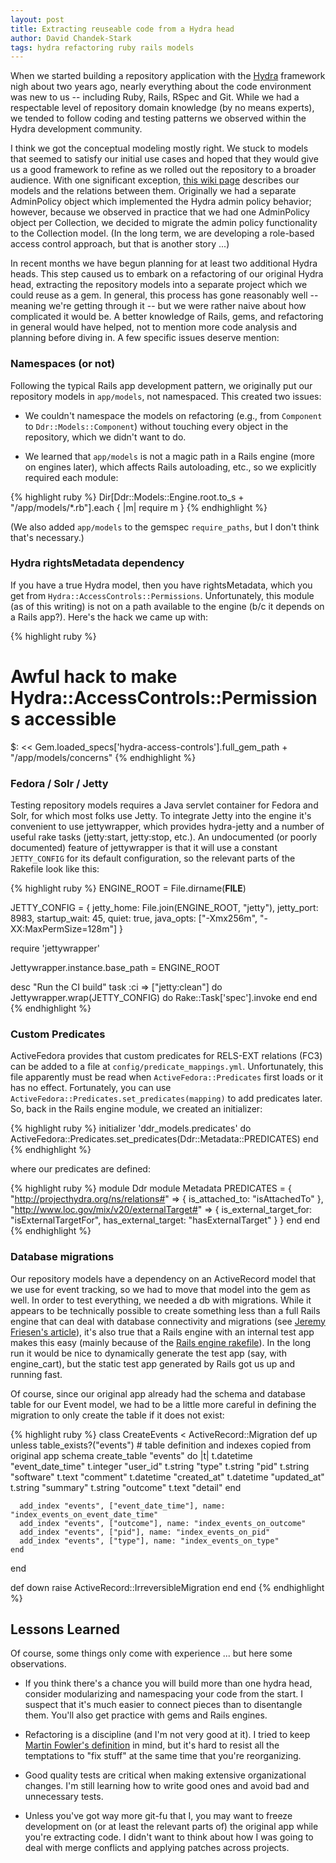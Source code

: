 ```yaml
---
layout: post
title: Extracting reuseable code from a Hydra head
author: David Chandek-Stark
tags: hydra refactoring ruby rails models
---
```


When we started building a repository application with the [Hydra](http://projecthydra.org) framework nigh about two years ago, nearly everything about the code environment was new to us -- including Ruby, Rails, RSpec and Git.  While we had a respectable level of repository domain knowledge (by no means experts), we tended to follow coding and testing patterns we observed within the Hydra development community.

I think we got the conceptual modeling mostly right.  We stuck to models that seemed to satisfy our initial use cases and hoped that they would give us a good framework to refine as we rolled out the repository to a broader audience.  With one significant exception, [this wiki page](https://github.com/duke-libraries/ddr-models/wiki/Repository-Models-1.0) describes our models and the relations between them.  Originally we had a separate AdminPolicy object which implemented the Hydra admin policy behavior; however, because we observed in practice that we had one AdminPolicy object per Collection, we decided to migrate the admin policy functionality to the Collection model.  (In the long term, we are developing a role-based access control approach, but that is another story ...)

In recent months we have begun planning for at least two additional Hydra heads.  This step caused us to embark on a refactoring of our original Hydra head, extracting the repository models into a separate project which we could reuse as a gem.  In general, this process has gone reasonably well -- meaning we're getting through it -- but we were rather naive about how complicated it would be.  A better knowledge of Rails, gems, and refactoring in general would have helped, not to mention more code analysis and planning before diving in.  A few specific issues deserve mention:

### Namespaces (or not)

Following the typical Rails app development pattern, we originally put our repository models in `app/models`, not namespaced.  This created two issues:

- We couldn't namespace the models on refactoring (e.g., from `Component` to `Ddr::Models::Component`) without touching every object in the repository, which we didn't want to do.

- We learned that `app/models` is not a magic path in a Rails engine (more on engines later), which affects Rails autoloading, etc., so we explicitly required each module:

{% highlight ruby %}
Dir[Ddr::Models::Engine.root.to_s + "/app/models/*.rb"].each { |m| require m }
{% endhighlight %}

(We also added `app/models` to the gemspec `require_paths`, but I don't think that's necessary.)

### Hydra rightsMetadata dependency

If you have a true Hydra model, then you have rightsMetadata, which you get from `Hydra::AccessControls::Permissions`.  Unfortunately, this module (as of this writing) is not on a path available to the engine (b/c it depends on a Rails app?).  Here's the hack we came up with:

{% highlight ruby %}
# Awful hack to make Hydra::AccessControls::Permissions accessible
$: << Gem.loaded_specs['hydra-access-controls'].full_gem_path + "/app/models/concerns"
{% endhighlight %}

### Fedora / Solr / Jetty

Testing repository models requires a Java servlet container for Fedora and Solr, for which most folks use Jetty.  To integrate Jetty into the engine it's convenient to use jettywrapper, which provides hydra-jetty and a number of useful rake tasks (jetty:start, jetty:stop, etc.).  An undocumented (or poorly documented) feature of jettywrapper is that it will use a constant `JETTY_CONFIG` for its default configuration, so the relevant parts of the Rakefile look like this:

{% highlight ruby %}
ENGINE_ROOT = File.dirname(__FILE__)

JETTY_CONFIG = { 
  jetty_home: File.join(ENGINE_ROOT, "jetty"),
  jetty_port: 8983,
  startup_wait: 45,
  quiet: true,
  java_opts: ["-Xmx256m", "-XX:MaxPermSize=128m"]
}

require 'jettywrapper'

Jettywrapper.instance.base_path = ENGINE_ROOT

desc "Run the CI build"
task :ci => ["jetty:clean"] do
  Jettywrapper.wrap(JETTY_CONFIG) do
    Rake::Task['spec'].invoke
  end
end
{% endhighlight %}

### Custom Predicates

ActiveFedora provides that custom predicates for RELS-EXT relations (FC3) can be added to a file at `config/predicate_mappings.yml`.  Unfortunately, this file apparently must be read when `ActiveFedora::Predicates` first loads or it has no effect.  Fortunately, you can use `ActiveFedora::Predicates.set_predicates(mapping)` to add predicates later.  So, back in the Rails engine module, we created an initializer:

{% highlight ruby %}
initializer 'ddr_models.predicates' do
  ActiveFedora::Predicates.set_predicates(Ddr::Metadata::PREDICATES)
end
{% endhighlight %}

where our predicates are defined:

{% highlight ruby %}
module Ddr
  module Metadata
    PREDICATES = {
      "http://projecthydra.org/ns/relations#" => {
        is_attached_to: "isAttachedTo"
      },
      "http://www.loc.gov/mix/v20/externalTarget#" => {
        is_external_target_for: "isExternalTargetFor",
        has_external_target: "hasExternalTarget"
      }
    }
  end
end
{% endhighlight %}

### Database migrations

Our repository models have a dependency on an ActiveRecord model that we use for event tracking, so we had to move that model into the gem as well.  In order to test everything, we needed a db with migrations.  While it appears to be technically possible to create something less than a full Rails engine that can deal with database connectivity and migrations (see [Jeremy Friesen's article](http://ndlib.github.io/practices/composing-a-rails-plugin-for-hydra/)), it's also true that a Rails engine with an internal test app makes this easy (mainly because of the [Rails engine rakefile](https://github.com/rails/rails/blob/master/railties/lib/rails/tasks/engine.rake)).  In the long run it would be nice to dynamically generate the test app (say, with engine_cart), but the static test app generated by Rails got us up and running fast.

Of course, since our original app already had the schema and database table for our Event model, we had to be a little more careful in defining the migration to only create the table if it does not exist:

{% highlight ruby %}
class CreateEvents < ActiveRecord::Migration
  def up
    unless table_exists?("events")
      # table definition and indexes copied from original app schema
      create_table "events" do |t|
        t.datetime "event_date_time"
        t.integer  "user_id"
        t.string   "type"
        t.string   "pid"
        t.string   "software"
        t.text     "comment"
        t.datetime "created_at"
        t.datetime "updated_at"
        t.string   "summary"
        t.string   "outcome"
        t.text     "detail"
      end

      add_index "events", ["event_date_time"], name: "index_events_on_event_date_time"
      add_index "events", ["outcome"], name: "index_events_on_outcome"
      add_index "events", ["pid"], name: "index_events_on_pid"
      add_index "events", ["type"], name: "index_events_on_type"
    end
  end

  def down
    raise ActiveRecord::IrreversibleMigration
  end
end
{% endhighlight %}

## Lessons Learned

Of course, some things only come with experience ... but here some observations.

- If you think there's a chance you will build more than one hydra head, consider modularizing and namespacing your code from the start.  I suspect that it's much easier to connect pieces than to disentangle them.  You'll also get practice with gems and Rails engines.

- Refactoring is a discipline (and I'm not very good at it).  I tried to keep [Martin Fowler's definition](http://refactoring.com/) in mind, but it's hard to resist all the temptations to "fix stuff" at the same time that you're reorganizing.

- Good quality tests are critical when making extensive organizational changes.  I'm still learning how to write good ones and avoid bad and unnecessary tests.

- Unless you've got way more git-fu that I, you may want to freeze development on (or at least the relevant parts of) the original app while you're extracting code.  I didn't want to think about how I was going to deal with merge conflicts and applying patches across projects.
